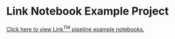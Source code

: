 # Link Notebook Example Project


[Click here to view Link<sup>TM</sup> pipeline example notebooks.](examples)
